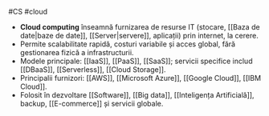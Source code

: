 #CS  #cloud 
- **Cloud computing** înseamnă furnizarea de resurse IT (stocare, [[Baza de date|baze de date]], [[Server|servere]], aplicații) prin internet, la cerere.
- Permite scalabilitate rapidă, costuri variabile și acces global, fără gestionarea fizică a infrastructurii.
- Modele principale: [[IaaS]], [[PaaS]], [[SaaS]]; servicii specifice includ [[DBaaS]], [[Serverless]], [[Cloud Storage]].
- Principalii furnizori: [[AWS]], [[Microsoft Azure]], [[Google Cloud]], [[IBM Cloud]].
- Folosit în dezvoltare [[Software]], [[Big data]], [[Inteligența Artificială]], backup, [[E-commerce]] și servicii globale.

